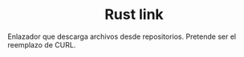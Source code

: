 <h1 align="center">Rust link</h1>
<p>Enlazador que descarga archivos desde repositorios. Pretende ser el reemplazo de CURL.</p>
